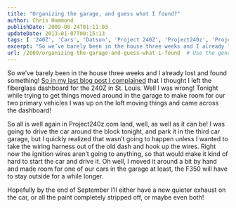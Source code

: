```yaml
---
title: "Organizing the garage, and guess what I found?"
author: Chris Hammond
publishDate: 2009-08-24T01:11:03
updateDate: 2013-01-07T00:15:13
tags: [ '240Z', 'Cars', 'Datsun', 'Project 240Z', 'Project240z', 'Project240Zcom' ]
excerpt: "So we’ve barely been in the house three weeks and I already lost and found something! So in my last blog post I complained that I thought I left the fiberglass dashboard for the 240Z in St. Louis. Well I was wrong! Tonight while trying to get things moved around in the garage to make room for our two primary vehicles I was up on the loft moving things and came across the dashboard!  So all is well again in Project240z.com land, well, as well as it can be! I was going to drive the car around the block tonight, and park it in the third car garage, but I quickly realized that wasn’t going to happen unless I wanted to take the wiring harness out of the old dash and hook up the wires. Right now the ignition wires aren’t going to anything, so that would make it kind of hard to start the car and drive it. Oh well, I moved it around a bit by hand and made room for one of our cars in the garage at least, the F350 will have to stay outside for a while longer.  Hopefully by the end of September I’ll either have a new quieter exhaust on the car, or all the paint completely stripped off, or maybe even both!"
url: /2009/organizing-the-garage-and-guess-what-i-found  # Use the generated URL with year
---
```

<p>So we’ve barely been in the house three weeks and I already lost and found something! <a href="https://www.project240z.com/Blog/itemId/434/Out-goes-the-dash.aspx">So in my last blog post I complained</a> that I thought I left the fiberglass dashboard for the 240Z in St. Louis. Well I was wrong! Tonight while trying to get things moved around in the garage to make room for our two primary vehicles I was up on the loft moving things and came across the dashboard!</p>  <p>So all is well again in Project240z.com land, well, as well as it can be! I was going to drive the car around the block tonight, and park it in the third car garage, but I quickly realized that wasn’t going to happen unless I wanted to take the wiring harness out of the old dash and hook up the wires. Right now the ignition wires aren’t going to anything, so that would make it kind of hard to start the car and drive it. Oh well, I moved it around a bit by hand and made room for one of our cars in the garage at least, the F350 will have to stay outside for a while longer.</p>  <p>Hopefully by the end of September I’ll either have a new quieter exhaust on the car, or all the paint completely stripped off, or maybe even both!</p>
